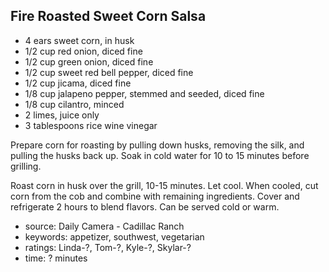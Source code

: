 Fire Roasted Sweet Corn Salsa
-----------------------------

- 4 ears sweet corn, in husk
- 1/2 cup red onion, diced fine
- 1/2 cup green onion, diced fine
- 1/2 cup sweet red bell pepper, diced fine
- 1/2 cup jicama, diced fine
- 1/8 cup jalapeno pepper, stemmed and seeded, diced fine
- 1/8 cup cilantro, minced
- 2 limes, juice only
- 3 tablespoons rice wine vinegar

Prepare corn for roasting by pulling down husks, removing the silk,
and pulling the husks back up.  Soak in cold water for 10 to 15
minutes before grilling.

Roast corn in husk over the grill, 10-15 minutes. Let cool. When
cooled, cut corn from the cob and combine with remaining
ingredients. Cover and refrigerate 2 hours to blend flavors. Can be
served cold or warm.

- source: Daily Camera - Cadillac Ranch
- keywords: appetizer, southwest, vegetarian
- ratings: Linda-?, Tom-?, Kyle-?, Skylar-?
- time: ? minutes
